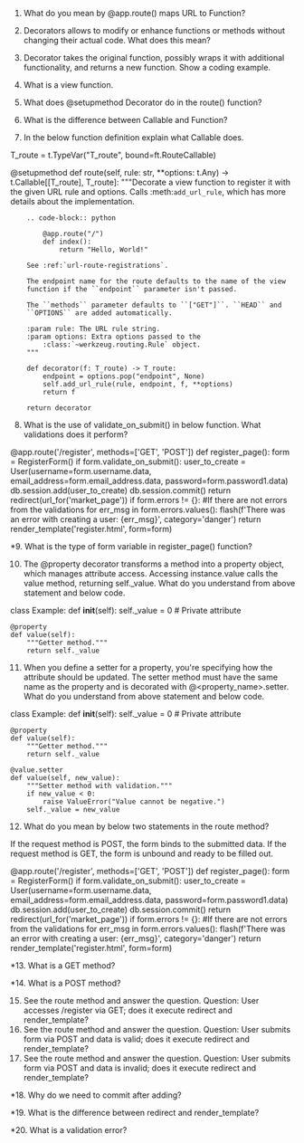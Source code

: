 1. What do you mean by @app.route() maps URL to Function?

2. Decorators allows to modify or enhance functions or methods without changing their actual code. What does this mean?

3. Decorator takes the original function, possibly wraps it with additional functionality, and returns a new function. Show a coding example.

4. What is a view function.

5. What does @setupmethod Decorator do in the route() function?

6. What is the difference between Callable and Function?

7. In the below function definition explain what Callable does.


T_route = t.TypeVar("T_route", bound=ft.RouteCallable)

@setupmethod
    def route(self, rule: str, **options: t.Any) -> t.Callable[[T_route], T_route]:
        """Decorate a view function to register it with the given URL
        rule and options. Calls :meth:`add_url_rule`, which has more
        details about the implementation.

        .. code-block:: python

            @app.route("/")
            def index():
                return "Hello, World!"

        See :ref:`url-route-registrations`.

        The endpoint name for the route defaults to the name of the view
        function if the ``endpoint`` parameter isn't passed.

        The ``methods`` parameter defaults to ``["GET"]``. ``HEAD`` and
        ``OPTIONS`` are added automatically.

        :param rule: The URL rule string.
        :param options: Extra options passed to the
            :class:`~werkzeug.routing.Rule` object.
        """

        def decorator(f: T_route) -> T_route:
            endpoint = options.pop("endpoint", None)
            self.add_url_rule(rule, endpoint, f, **options)
            return f

        return decorator


8. What is the use of validate_on_submit() in below function. What validations does it perform?


@app.route('/register', methods=['GET', 'POST'])
def register_page():
    form = RegisterForm()
    if form.validate_on_submit():
        user_to_create = User(username=form.username.data,
                              email_address=form.email_address.data,
                              password=form.password1.data)
        db.session.add(user_to_create)
        db.session.commit()
        return redirect(url_for('market_page'))
    if form.errors != {}: #If there are not errors from the validations
        for err_msg in form.errors.values():
             flash(f'There was an error with creating a user: {err_msg}', category='danger')
    return render_template('register.html', form=form)


*9. What is the type of form variable in register_page() function?


10. The @property decorator transforms a method into a property object, which manages attribute access. Accessing instance.value calls the value method, returning self._value. What do you understand from above statement and below code.

class Example:
    def __init__(self):
        self._value = 0  # Private attribute

    @property
    def value(self):
        """Getter method."""
        return self._value

11. When you define a setter for a property, you're specifying how the attribute should be updated. The setter method must have the same name as the property and is decorated with @<property_name>.setter. What do you understand from above statement and below code.

class Example:
    def __init__(self):
        self._value = 0  # Private attribute

    @property
    def value(self):
        """Getter method."""
        return self._value

    @value.setter
    def value(self, new_value):
        """Setter method with validation."""
        if new_value < 0:
            raise ValueError("Value cannot be negative.")
        self._value = new_value


12. What do you mean by below two statements in the route method?

If the request method is POST, the form binds to the submitted data.
If the request method is GET, the form is unbound and ready to be filled out.


@app.route('/register', methods=['GET', 'POST'])
def register_page():
    form = RegisterForm()
    if form.validate_on_submit():
        user_to_create = User(username=form.username.data,
                              email_address=form.email_address.data,
                              password=form.password1.data)
        db.session.add(user_to_create)
        db.session.commit()
        return redirect(url_for('market_page'))
    if form.errors != {}: #If there are not errors from the validations
        for err_msg in form.errors.values():
             flash(f'There was an error with creating a user: {err_msg}', category='danger')
    return render_template('register.html', form=form)

*13. What is a GET method?

*14. What is a POST method?

15. See the route method and answer the question. Question: User accesses /register via GET; does it execute redirect and render_template?
16. See the route method and answer the question. Question: User submits form via POST and data is valid; does it execute redirect and render_template?
17. See the route method and answer the question. Question: User submits form via POST and data is invalid; does it execute redirect and render_template?

*18. Why do we need to commit after adding?

*19. What is the difference between redirect and render_template?

*20. What is a validation error?

